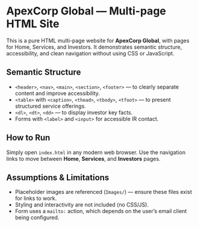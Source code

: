 # ApexCorp Global — Multi-page HTML Site

This is a pure HTML multi-page website for **ApexCorp Global**, with pages for Home, Services, and Investors. It demonstrates semantic structure, accessibility, and clean navigation without using CSS or JavaScript.

## Semantic Structure

- `<header>`, `<nav>`, `<main>`, `<section>`, `<footer>` — to clearly separate content and improve accessibility.
- `<table>` with `<caption>`, `<thead>`, `<tbody>`, `<tfoot>` — to present structured service offerings.
- `<dl>`, `<dt>`, `<dd>` — to display investor key facts.
- Forms with `<label>` and `<input>` for accessible IR contact.

## How to Run

Simply open `index.html` in any modern web browser. Use the navigation links to move between **Home**, **Services**, and **Investors** pages.

## Assumptions & Limitations

- Placeholder images are referenced (`Images/`) — ensure these files exist for links to work.
- Styling and interactivity are not included (no CSS/JS).
- Form uses a `mailto:` action, which depends on the user’s email client being configured.

